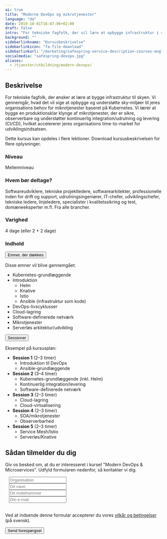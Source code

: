 ```yaml
---
ai: true
title: "Moderne DevOps og mikrotjenester"
language: "da"
date: 2019-10-01T16:07:06+02:00
draft: false
intro: "For tekniske fagfolk, der vil lære at opbygge infrastruktur i skyen."
background: ""
sidebarlinkname: "Kursusbeskrivelse"
sidebarlinkicon: "fa-file-download"
sidebarlinkurl: "/marketing/safespring-service-description-courses-english.pdf"
socialmedia: "safespring-devops.jpg"
aliases:
  - /tjanster/utbildning/modern-devops/
---
```

## Beskrivelse

For tekniske fagfolk, der ønsker at lære at bygge infrastruktur til skyen. Vi gennemgår, hvad det vil sige at opbygge og understøtte sky-miljøer til jeres organisations behov for mikrotjenester baseret på Kubernetes. Vi lærer at bygge en produktionsklar klynge af mikrotjenester, der er sikre, observerbare og understøtter kontinuerlig integration/udrulning og levering (CI/CD), hvilket accelererer jeres organisations time-to-market for udviklingsindsatsen.

Dette kursus kan opdeles i flere lektioner. Download kursusbeskrivelsen for flere oplysninger.

### Niveau

Mellemniveau

### Hvem bør deltage?

Softwareudviklere, tekniske projektledere, softwarearkitekter, professionelle inden for drift og support, udrulningsingeniører, IT-chefer, udviklingschefer, tekniske ledere, linjeledere, specialister i kvalitetssikring og test, domæneeksperter m.fl. Fra alle brancher.

### Varighed

4 dage (eller 2 + 2 dage)

### Indhold

<div class="accordion-box">
<button class="accordion">Emner, der dækkes</button>
<div class="panel content-body">
<p>Disse emner vil blive gennemgået:</p>
<ul>
<li>Kubernetes-grundlæggende</li>
<li>Introduktion
<ul>
<li>Helm</li>
<li>Knative</li>
<li>Istio</li>
<li>Ansible (infrastruktur som kode)</li>
</ul></li>
<li>DevOps-livscyklusser</li>
<li>Cloud-lagring</li>
<li>Software-definerede netværk</li>
<li>Mikrotjenester</li>
<li>Serverløs arkitektur/udvikling</li>
</ul>
<div class="pb-3"> </div>
</div>
</div>

<div class="accordion-box">
<button class="accordion">Sessioner</button>
<div class="panel content-body">
<p>Eksempel på kursusplan:</p>
<ul>
<li><b>Session 1</b> (2–3 timer)
<ul>
<li>Introduktion til DevOps</li>
<li>Ansible-grundlæggende</li>
</ul></li>
<li><b>Session 2</b> (3–4 timer)
<ul>
<li>Kubernetes-grundlæggende (inkl. Helm)</li>
<li>Kontinuerlig integration/levering</li>
<li>Software-definerede netværk</li>
</ul></li>
<li><b>Session 3</b> (2–3 timer)
<ul>
<li>Cloud-lagring</li>
<li>Cloud-virtualisering</li>
</ul></li>
<li><b>Session 4</b> (2–3 timer)
<ul>
<li>SOA/mikrotjenester</li>
<li>Observerbarhed</li>
</ul></li>
<li><b>Session 5</b> (2–3 timer)
<ul>
<li>Service Mesh/Istio</li>
<li>Serverløs/Knative</li>
</ul></li>
</ul>
<div class="pb-3"> </div>
</div>
</div>

<script>
var acc = document.getElementsByClassName("accordion");
var i;

for (i = 0; i < acc.length; i++) {
  acc[i].addEventListener("click", function() {
    this.classList.toggle("active-utbildning");
    var panel = this.nextElementSibling;
    if (panel.style.maxHeight) {
      panel.style.maxHeight = null;
    } else {
      panel.style.maxHeight = panel.scrollHeight + "px";
    }
  });
}
</script>

## Sådan tilmelder du dig

Giv os besked om, at du er interesseret i kurset "Modern DevOps & Microservices". Udfyld formularen nedenfor, så kontakter vi dig.

<script src="//twitter.github.io/typeahead.js/releases/latest/typeahead.bundle.js"></script>
<style>
  .twitter-typeahead .tt-hint{color:#195f8c}.twitter-typeahead .tt-menu{max-height:300px;overflow:auto;border:1px solid #195f8c;border-top:none;border-radius:0 0 25px 25px;width:298px;margin:-7px 0 0 -52px}.twitter-typeahead .tt-suggestion{background-color:#fafefe;padding:5px 10px;color:#323232}.tt-suggestion:first-child{margin:7px 0 0 0;padding-top:10px}.tt-suggestion:last-child{padding-bottom:20px}.twitter-typeahead .tt-suggestion:hover{background-color:#fafefe;color:#195f8c}
</style>
<script>
  jQuery(document).ready(function(){var t=null,a=jQuery("#up-client-name-input");if(a.length){var i=jQuery("<input type='hidden' name='Client.dunsNo' />"),e=jQuery("<b id='up-client-spinner' class='fa fa-refresh fa-spin' />");e.hide(),a.after(i),a.after(e),a.typeahead({hint:!0,highlight:!0,minLength:3},{name:"clients",limit:25,source:function(e,n,a){t&&clearTimeout(t),t=setTimeout(function(){$.ajax({type:"GET",url:"https://power.upsales.com/api/external/soliditet/clientSearch?name="+e,success:function(e){a(e.data)},error:function(e){}})},200)},templates:{suggestion:function(e){return"<div><div>"+e.name+"</div><span style='color: #323232; font-size: 10px;'>"+e.city+"</span></div>"}}}).bind("typeahead:autocompleted",function(e,n){a.typeahead("val",n.name),i.val(n.dunsNo),a.blur()}).bind("typeahead:select",function(e,n){a.typeahead("val",n.name),i.val(n.dunsNo)}).bind("typeahead:cursorchange",function(e,n){a.typeahead("val",n.name),i.val(n.dunsNo)}).on("typeahead:asyncrequest",function(){e.show()}).on("typeahead:asynccancel typeahead:asyncreceive",function(){e.hide()})}});
</script>
<form id="up-form" name="form_9549ue770a5b7152b4b9796393b0943084e71" action="https://power.upsales.com/api/external/formSubmit" method="POST">
  <div class="form"><i class="fas fa-briefcase"></i>&nbsp;&nbsp;&nbsp;<input maxlength="512" type="text" id="up-client-name-input" name="Client.name" required="" placeholder="Organisation"></div>
  <div class="form"><i class="fas fa-user-tie"></i>&nbsp;&nbsp;&nbsp;<input maxlength="512" type="text" name="Contact.name" required="" placeholder="Dit navn"></div>
  <div class="form"><i class="fas fa-mobile-alt"></i>&nbsp;&nbsp;&nbsp;<input maxlength="512" type="text" name="Contact.cellPhone" required="" placeholder="Dit mobilnummer"></div>
  <div class="form"><i class="fas fa-envelope"></i>&nbsp;&nbsp;&nbsp;<input maxlength="512" type="email" id="up-email-input" autocomplete="off" name="Contact.email" required="required" placeholder="Din e-mail"></div>
  <input type="hidden" value="Modern DevOps & Microservices” for managers" name="Extra.1570014130220" checked>
	<!-- REQUIRED FIELDS -->
  <input type="hidden" name="formCid" value="9549">
	<input type="hidden" name="formId" value="9549ue770a5b7152b4b9796393b0943084e71">
	<input type="hidden" name="isFrame" value="false">
	<input type="text" value="" name="validation" style="display: none;">
	<!-- END OF REQUIRED FIELDS -->
  <br>
	<p>Ved at indsende denne formular accepterer du vores <a href="/dokument/personuppgiftshantering/" target="_blank">vilkår og betingelser</a> (på svensk).</p>
	<button type="submit" class="button">Send forespørgsel</button>
</form>
<script>(function(){var form = document.getElementById("up-form");if(form) {form.addEventListener("submit", function(ev) {var button = ev.target.querySelector("button[type=submit]");if(button) {button.disabled = true;}});}})();</script>